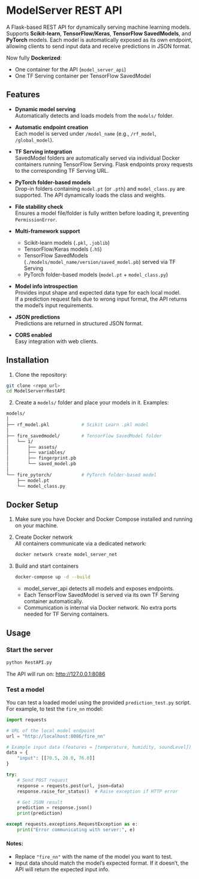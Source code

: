 # ModelServer REST API

A Flask-based REST API for dynamically serving machine learning models. Supports **Scikit-learn**, **TensorFlow/Keras**, **TensorFlow SavedModels**, and **PyTorch** models. Each model is automatically exposed as its own endpoint, allowing clients to send input data and receive predictions in JSON format.  

Now fully **Dockerized**:
* One container for the API (`model_server_api`)
* One TF Serving container per TensorFlow SavedModel

## Features

- **Dynamic model serving**  
  Automatically detects and loads models from the `models/` folder.

- **Automatic endpoint creation**  
  Each model is served under `/model_name` (e.g., `/rf_model`, `/global_model`).

- **TF Serving integration**  
  SavedModel folders are automatically served via individual Docker containers running TensorFlow Serving. Flask endpoints proxy requests to the corresponding TF Serving URL.

- **PyTorch folder-based models**  
  Drop-in folders containing `model.pt` (or `.pth`) and `model_class.py` are supported. The API dynamically loads the class and weights.

- **File stability check**  
  Ensures a model file/folder is fully written before loading it, preventing `PermissionError`.

- **Multi-framework support**  
  - Scikit-learn models (`.pkl`, `.joblib`)  
  - TensorFlow/Keras models (`.h5`)  
  - TensorFlow SavedModels (`./models/model_name/version/saved_model.pb`) served via TF Serving
  - PyTorch folder-based models (`model.pt` + `model_class.py`)

- **Model info introspection**  
  Provides input shape and expected data type for each local model.  
  If a prediction request fails due to wrong input format, the API returns the model’s input requirements.

- **JSON predictions**  
  Predictions are returned in structured JSON format.

- **CORS enabled**  
  Easy integration with web clients.



## Installation

1. Clone the repository:
```bash
git clone <repo_url>
cd ModelServerrRestAPI
```

2. Create a `models/` folder and place your models in it. Examples:
```bash
models/
│
├── rf_model.pkl            # Scikit Learn .pkl model
│
├── fire_savedmodel/        # TensorFlow SavedModel folder
│   └── 1/
│       ├── assets/
│       ├── variables/
│       ├── fingerprint.pb
│       └── saved_model.pb
│   
└── fire_pytorch/           # PyTorch folder-based model
    ├── model.pt
    └── model_class.py

```
## Docker Setup

1. Make sure you have Docker and Docker Compose installed and running on your machine.

2. Create Docker network  
  All containers communicate via a dedicated network:
    ```bash
    docker network create model_server_net
    ```

3. Build and start containers
    ```bash
    docker-compose up -d --build
    ```
    * model_server_api detects all models and exposes endpoints.
    * Each TensorFlow SavedModel is served via its own TF Serving container automatically.
    * Communication is internal via Docker network. No extra ports needed for TF Serving containers.


## Usage
### Start the server
```bash
python RestAPI.py
```
The API will run on:
http://127.0.0.1:8086

### Test a model
You can test a loaded model using the provided `prediction_test.py` script. For example, to test the `fire_nn` model:  
```python
import requests

# URL of the local model endpoint
url = "http://localhost:8086/fire_nn"

# Example input data (features = [temperature, humidity, soundLevel])
data = {
    "input": [[70.5, 20.0, 76.0]]
}

try:
    # Send POST request
    response = requests.post(url, json=data)
    response.raise_for_status()  # Raise exception if HTTP error

    # Get JSON result
    prediction = response.json()
    print(prediction)

except requests.exceptions.RequestException as e:
    print("Error communicating with server:", e)
```
#### Notes:
  * Replace `"fire_nn"` with the name of the model you want to test.
  * Input data should match the model’s expected format. If it doesn’t, the API will return the expected input info.

